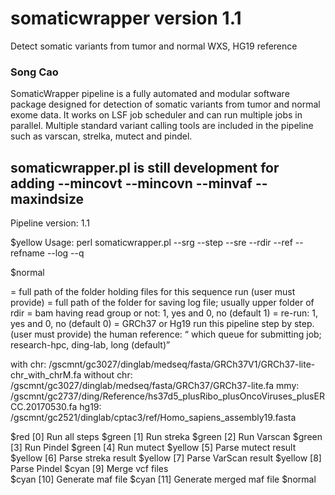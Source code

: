 # somaticwrapper version 1.1 ##

Detect somatic variants from tumor and normal WXS, HG19 reference 

### Song Cao ###

SomaticWrapper pipeline is a fully automated and modular software package designed for detection of somatic variants from tumor and normal exome data. It works on LSF job scheduler and can run multiple jobs in parallel. Multiple standard variant calling tools are included in the pipeline such as varscan, strelka, mutect and pindel.

## somaticwrapper.pl is still development for adding  --mincovt --mincovn --minvaf --maxindsize ##

Pipeline version: 1.1

$yellow     Usage: perl somaticwrapper.pl  --srg --step --sre --rdir --ref --refname --log --q 

$normal

<rdir> = full path of the folder holding files for this sequence run (user must provide)
<log> = full path of the folder for saving log file; usually upper folder of rdir
<srg> = bam having read group or not: 1, yes and 0, no (default 1)
<sre> = re-run: 1, yes and 0, no  (default 0)
<refname> = GRCh37 or Hg19
<step> run this pipeline step by step. (user must provide)
<ref> the human reference: 
<q> which queue for submitting job; research-hpc, ding-lab, long (default)

with chr: /gscmnt/gc3027/dinglab/medseq/fasta/GRCh37V1/GRCh37-lite-chr_with_chrM.fa
without chr: /gscmnt/gc3027/dinglab/medseq/fasta/GRCh37/GRCh37-lite.fa
mmy: /gscmnt/gc2737/ding/Reference/hs37d5_plusRibo_plusOncoViruses_plusERCC.20170530.fa 
hg19: /gscmnt/gc2521/dinglab/cptac3/ref/Homo_sapiens_assembly19.fasta 

$red         [0]  Run all steps
$green       [1]  Run streka
$green       [2]  Run Varscan
$green       [3]  Run Pindel
$green       [4]  Run mutect
$yellow      [5]  Parse mutect result
$yellow      [6]  Parse streka result
$yellow      [7]  Parse VarScan result
$yellow      [8]  Parse Pindel
$cyan        [9]  Merge vcf files  
$cyan        [10] Generate maf file 
$cyan        [11] Generate merged maf file
$normal
 
